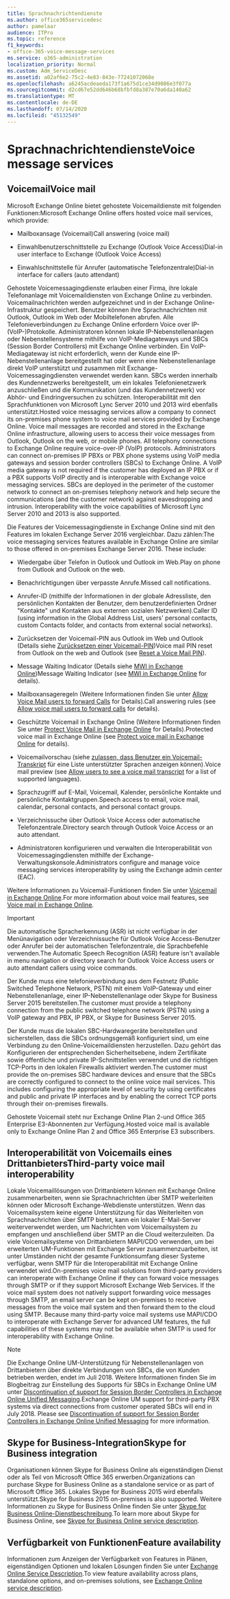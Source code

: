 ```yaml
---
title: Sprachnachrichtendienste
ms.author: office365servicedesc
author: pamelaar
audience: ITPro
ms.topic: reference
f1_keywords:
- office-365-voice-message-services
ms.service: o365-administration
localization_priority: Normal
ms.custom: Adm_ServiceDesc
ms.assetid: a02af6e2-75c2-4e83-843e-77241072068e
ms.openlocfilehash: a6245acdeaeda173f1a675d1ce34d9086e3f077a
ms.sourcegitcommit: d2cd67e52dd646b68bfbfd8a387e70a6da140a62
ms.translationtype: MT
ms.contentlocale: de-DE
ms.lasthandoff: 07/14/2020
ms.locfileid: "45132549"
---
```

# <a name="voice-message-services"></a><span data-ttu-id="d01fa-102">Sprachnachrichtendienste</span><span class="sxs-lookup"><span data-stu-id="d01fa-102">Voice message services</span></span>

## <a name="voice-mail"></a><span data-ttu-id="d01fa-103">Voicemail</span><span class="sxs-lookup"><span data-stu-id="d01fa-103">Voice mail</span></span>

<span data-ttu-id="d01fa-104">Microsoft Exchange Online bietet gehostete Voicemaildienste mit folgenden Funktionen:</span><span class="sxs-lookup"><span data-stu-id="d01fa-104">Microsoft Exchange Online offers hosted voice mail services, which provide:</span></span>
  
- <span data-ttu-id="d01fa-105">Mailboxansage (Voicemail)</span><span class="sxs-lookup"><span data-stu-id="d01fa-105">Call answering (voice mail)</span></span>
    
- <span data-ttu-id="d01fa-106">Einwahlbenutzerschnittstelle zu Exchange (Outlook Voice Access)</span><span class="sxs-lookup"><span data-stu-id="d01fa-106">Dial-in user interface to Exchange (Outlook Voice Access)</span></span>
    
- <span data-ttu-id="d01fa-107">Einwahlschnittstelle für Anrufer (automatische Telefonzentrale)</span><span class="sxs-lookup"><span data-stu-id="d01fa-107">Dial-in interface for callers (auto attendant)</span></span>
    
<span data-ttu-id="d01fa-p101">Gehostete Voicemessagingdienste erlauben einer Firma, ihre lokale Telefonanlage mit Voicemaildiensten von Exchange Online zu verbinden. Voicemailnachrichten werden aufgezeichnet und in der Exchange Online-Infrastruktur gespeichert. Benutzer können ihre Sprachnachrichten mit Outlook, Outlook im Web oder Mobiltelefonen abrufen. Alle Telefonieverbindungen zu Exchange Online erfordern Voice over IP-(VoIP-)Protokolle. Administratoren können lokale IP-Nebenstellenanlagen oder Nebenstellensysteme mithilfe von VoIP-Mediagateways und SBCs (Session Border Controllers) mit Exchange Online verbinden. Ein VoIP-Mediagateway ist nicht erforderlich, wenn der Kunde eine IP-Nebenstellenanlage bereitgestellt hat oder wenn eine Nebenstellenanlage direkt VoIP unterstützt und zusammen mit Exchange-Voicemessagingdiensten verwendet werden kann. SBCs werden innerhalb des Kundennetzwerks bereitgestellt, um ein lokales Telefonienetzwerk anzuschließen und die Kommunikation (und das Kundennetzwerk) vor Abhör- und Eindringversuchen zu schützen. Interoperabilität mit den Sprachfunktionen von Microsoft Lync Server 2010 und 2013 wird ebenfalls unterstützt.</span><span class="sxs-lookup"><span data-stu-id="d01fa-p101">Hosted voice messaging services allow a company to connect its on-premises phone system to voice mail services provided by Exchange Online. Voice mail messages are recorded and stored in the Exchange Online infrastructure, allowing users to access their voice messages from Outlook, Outlook on the web, or mobile phones. All telephony connections to Exchange Online require voice-over-IP (VoIP) protocols. Administrators can connect on-premises IP PBXs or PBX phone systems using VoIP media gateways and session border controllers (SBCs) to Exchange Online. A VoIP media gateway is not required if the customer has deployed an IP PBX or if a PBX supports VoIP directly and is interoperable with Exchange voice messaging services. SBCs are deployed in the perimeter of the customer network to connect an on-premises telephony network and help secure the communications (and the customer network) against eavesdropping and intrusion. Interoperability with the voice capabilities of Microsoft Lync Server 2010 and 2013 is also supported.</span></span>
  
<span data-ttu-id="d01fa-p102">Die Features der Voicemessagingdienste in Exchange Online sind mit den Features im lokalen Exchange Server 2016 vergleichbar. Dazu zählen:</span><span class="sxs-lookup"><span data-stu-id="d01fa-p102">The voice messaging services features available in Exchange Online are similar to those offered in on-premises Exchange Server 2016. These include:</span></span>
  
- <span data-ttu-id="d01fa-117">Wiedergabe über Telefon in Outlook und Outlook im Web.</span><span class="sxs-lookup"><span data-stu-id="d01fa-117">Play on phone from Outlook and Outlook on the web.</span></span>
    
- <span data-ttu-id="d01fa-118">Benachrichtigungen über verpasste Anrufe.</span><span class="sxs-lookup"><span data-stu-id="d01fa-118">Missed call notifications.</span></span>
    
- <span data-ttu-id="d01fa-119">Anrufer-ID (mithilfe der Informationen in der globale Adressliste, den persönlichen Kontakten der Benutzer, dem benutzerdefinierten Ordner "Kontakte" und Kontakten aus externen sozialen Netzwerken).</span><span class="sxs-lookup"><span data-stu-id="d01fa-119">Caller ID (using information in the Global Address List, users' personal contacts, custom Contacts folder, and contacts from external social networks).</span></span>
    
- <span data-ttu-id="d01fa-120">Zurücksetzen der Voicemail-PIN aus Outlook im Web und Outlook (Details siehe [Zurücksetzen einer Voicemail-PIN](https://go.microsoft.com/fwlink/p/?LinkId=286328))</span><span class="sxs-lookup"><span data-stu-id="d01fa-120">Voice mail PIN reset from Outlook on the web and Outlook (see [Reset a Voice Mail PIN](https://go.microsoft.com/fwlink/p/?LinkId=286328)).</span></span>
    
- <span data-ttu-id="d01fa-121">Message Waiting Indicator (Details siehe [MWI in Exchange Online](https://go.microsoft.com/fwlink/p/?LinkId=271794))</span><span class="sxs-lookup"><span data-stu-id="d01fa-121">Message Waiting Indicator (see [MWI in Exchange Online](https://go.microsoft.com/fwlink/p/?LinkId=271794) for details).</span></span> 
    
- <span data-ttu-id="d01fa-122">Mailboxansageregeln (Weitere Informationen finden Sie unter [Allow Voice Mail users to forward Calls](https://go.microsoft.com/fwlink/p/?LinkId=271795) for Details).</span><span class="sxs-lookup"><span data-stu-id="d01fa-122">Call answering rules (see [Allow voice mail users to forward calls](https://go.microsoft.com/fwlink/p/?LinkId=271795) for details).</span></span>
    
- <span data-ttu-id="d01fa-123">Geschützte Voicemail in Exchange Online (Weitere Informationen finden Sie unter [Protect Voice Mail in Exchange Online](https://go.microsoft.com/fwlink/p/?LinkId=271796) for Details).</span><span class="sxs-lookup"><span data-stu-id="d01fa-123">Protected voice mail in Exchange Online (see [Protect voice mail in Exchange Online](https://go.microsoft.com/fwlink/p/?LinkId=271796) for details).</span></span>
    
- <span data-ttu-id="d01fa-124">Voicemailvorschau (siehe [zulassen, dass Benutzer ein Voicemail-Transkript](https://go.microsoft.com/fwlink/p/?LinkId=271797) für eine Liste unterstützter Sprachen anzeigen können).</span><span class="sxs-lookup"><span data-stu-id="d01fa-124">Voice mail preview (see [Allow users to see a voice mail transcript](https://go.microsoft.com/fwlink/p/?LinkId=271797) for a list of supported languages).</span></span>
    
- <span data-ttu-id="d01fa-125">Sprachzugriff auf E-Mail, Voicemail, Kalender, persönliche Kontakte und persönliche Kontaktgruppen.</span><span class="sxs-lookup"><span data-stu-id="d01fa-125">Speech access to email, voice mail, calendar, personal contacts, and personal contact groups.</span></span>
    
- <span data-ttu-id="d01fa-126">Verzeichnissuche über Outlook Voice Access oder automatische Telefonzentrale.</span><span class="sxs-lookup"><span data-stu-id="d01fa-126">Directory search through Outlook Voice Access or an auto attendant.</span></span>
    
- <span data-ttu-id="d01fa-127">Administratoren konfigurieren und verwalten die Interoperabilität von Voicemessagingdiensten mithilfe der Exchange-Verwaltungskonsole.</span><span class="sxs-lookup"><span data-stu-id="d01fa-127">Administrators configure and manage voice messaging services interoperability by using the Exchange admin center (EAC).</span></span>
    
<span data-ttu-id="d01fa-128">Weitere Informationen zu Voicemail-Funktionen finden Sie unter [Voicemail in Exchange Online](https://go.microsoft.com/fwlink/p/?LinkId=271798).</span><span class="sxs-lookup"><span data-stu-id="d01fa-128">For more information about voice mail features, see [Voice mail in Exchange Online](https://go.microsoft.com/fwlink/p/?LinkId=271798).</span></span>
  
> [!IMPORTANT]
> <span data-ttu-id="d01fa-129">Die automatische Spracherkennung (ASR) ist nicht verfügbar in der Menünavigation oder Verzeichnissuche für Outlook Voice Access-Benutzer oder Anrufer bei der automatischen Telefonzentrale, die Sprachbefehle verwenden.</span><span class="sxs-lookup"><span data-stu-id="d01fa-129">The Automatic Speech Recognition (ASR) feature isn't available in menu navigation or directory search for Outlook Voice Access users or auto attendant callers using voice commands.</span></span> 
>
> <span data-ttu-id="d01fa-130">Der Kunde muss eine telefonieverbindung aus dem Festnetz (Public Switched Telephone Network, PSTN) mit einem VoIP-Gateway und einer Nebenstellenanlage, einer IP-Nebenstellenanlage oder Skype for Business Server 2015 bereitstellen.</span><span class="sxs-lookup"><span data-stu-id="d01fa-130">The customer must provide a telephony connection from the public switched telephone network (PSTN) using a VoIP gateway and PBX, IP PBX, or Skype for Business Server 2015.</span></span> 
>
> <span data-ttu-id="d01fa-p103">Der Kunde muss die lokalen SBC-Hardwaregeräte bereitstellen und sicherstellen, dass die SBCs ordnungsgemäß konfiguriert sind, um eine Verbindung zu den Online-Voicemaildiensten herzustellen. Dazu gehört das Konfigurieren der entsprechenden Sicherheitsebene, indem Zertifikate sowie öffentliche und private IP-Schnittstellen verwendet und die richtigen TCP-Ports in den lokalen Firewalls aktiviert werden.</span><span class="sxs-lookup"><span data-stu-id="d01fa-p103">The customer must provide the on-premises SBC hardware devices and ensure that the SBCs are correctly configured to connect to the online voice mail services. This includes configuring the appropriate level of security by using certificates and public and private IP interfaces and by enabling the correct TCP ports through their on-premises firewalls.</span></span> 
>
> <span data-ttu-id="d01fa-133">Gehostete Voicemail steht nur Exchange Online Plan 2-und Office 365 Enterprise E3-Abonnenten zur Verfügung.</span><span class="sxs-lookup"><span data-stu-id="d01fa-133">Hosted voice mail is available only to Exchange Online Plan 2 and Office 365 Enterprise E3 subscribers.</span></span> 
  
## <a name="third-party-voice-mail-interoperability"></a><span data-ttu-id="d01fa-134">Interoperabilität von Voicemails eines Drittanbieters</span><span class="sxs-lookup"><span data-stu-id="d01fa-134">Third-party voice mail interoperability</span></span>

<span data-ttu-id="d01fa-p104">Lokale Voicemaillösungen von Drittanbietern können mit Exchange Online zusammenarbeiten, wenn sie Sprachnachrichten über SMTP weiterleiten können oder Microsoft Exchange-Webdienste unterstützen. Wenn das Voicemailsystem keine eigene Unterstützung für das Weiterleiten von Sprachnachrichten über SMTP bietet, kann ein lokaler E-Mail-Server weiterverwendet werden, um Nachrichten vom Voicemailsystem zu empfangen und anschließend über SMTP an die Cloud weiterzuleiten. Da viele Voicemailsysteme von Drittanbietern MAPI/CDO verwenden, um bei erweiterten UM-Funktionen mit Exchange Server zusammenzuarbeiten, ist unter Umständen nicht der gesamte Funktionsumfang dieser Systeme verfügbar, wenn SMTP für die Interoperabilität mit Exchange Online verwendet wird.</span><span class="sxs-lookup"><span data-stu-id="d01fa-p104">On-premises voice mail solutions from third-party providers can interoperate with Exchange Online if they can forward voice messages through SMTP or if they support Microsoft Exchange Web Services. If the voice mail system does not natively support forwarding voice messages through SMTP, an email server can be kept on-premises to receive messages from the voice mail system and then forward them to the cloud using SMTP. Because many third-party voice mail systems use MAPI/CDO to interoperate with Exchange Server for advanced UM features, the full capabilities of these systems may not be available when SMTP is used for interoperability with Exchange Online.</span></span>
  
> [!NOTE]
> <span data-ttu-id="d01fa-p105">Die Exchange Online UM-Unterstützung für Nebenstellenanlagen von Drittanbietern über direkte Verbindungen von SBCs, die von Kunden betrieben werden, endet im Juli 2018. Weitere Informationen finden Sie im Blogbeitrag zur Einstellung des Supports für SBCs in Exchange Online UM unter [Discontinuation of support for Session Border Controllers in Exchange Online Unified Messaging](https://techcommunity.microsoft.com/t5/Exchange-Team-Blog/Discontinuation-of-support-for-Session-Border-Controllers-in/ba-p/607117).</span><span class="sxs-lookup"><span data-stu-id="d01fa-p105">Exchange Online UM support for third-party PBX systems via direct connections from customer operated SBCs will end in July 2018. Please see [Discontinuation of support for Session Border Controllers in Exchange Online Unified Messaging](https://techcommunity.microsoft.com/t5/Exchange-Team-Blog/Discontinuation-of-support-for-Session-Border-Controllers-in/ba-p/607117) for more information.</span></span> 
  
## <a name="skype-for-business-integration"></a><span data-ttu-id="d01fa-140">Skype for Business-Integration</span><span class="sxs-lookup"><span data-stu-id="d01fa-140">Skype for Business integration</span></span>

<span data-ttu-id="d01fa-141">Organisationen können Skype for Business Online als eigenständigen Dienst oder als Teil von Microsoft Office 365 erwerben.</span><span class="sxs-lookup"><span data-stu-id="d01fa-141">Organizations can purchase Skype for Business Online as a standalone service or as part of Microsoft Office 365.</span></span> <span data-ttu-id="d01fa-142">Lokales Skype for Business 2015 wird ebenfalls unterstützt.</span><span class="sxs-lookup"><span data-stu-id="d01fa-142">Skype for Business 2015 on-premises is also supported.</span></span> <span data-ttu-id="d01fa-143">Weitere Informationen zu Skype for Business Online finden Sie unter [Skype for Business Online-Dienstbeschreibung](../skype-for-business-online-service-description/skype-for-business-online-service-description.md).</span><span class="sxs-lookup"><span data-stu-id="d01fa-143">To learn more about Skype for Business Online, see [Skype for Business Online service description](../skype-for-business-online-service-description/skype-for-business-online-service-description.md).</span></span>
  
## <a name="feature-availability"></a><span data-ttu-id="d01fa-144">Verfügbarkeit von Funktionen</span><span class="sxs-lookup"><span data-stu-id="d01fa-144">Feature availability</span></span>

<span data-ttu-id="d01fa-145">Informationen zum Anzeigen der Verfügbarkeit von Features in Plänen, eigenständigen Optionen und lokalen Lösungen finden Sie unter [Exchange Online Service Description](exchange-online-service-description.md).</span><span class="sxs-lookup"><span data-stu-id="d01fa-145">To view feature availability across plans, standalone options, and on-premises solutions, see [Exchange Online service description](exchange-online-service-description.md).</span></span>
  

